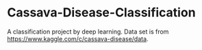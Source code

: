 # Cassava-Disease-Classification
A classification project by deep learning.
Data set is from https://www.kaggle.com/c/cassava-disease/data.
